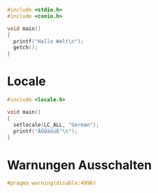 

```c
#include <stdio.h>
#include <conio.h>

void main()
{
  printf("Hallo Welt\n");
  getch();
}
```



# Locale

```c
#include <locale.h>

void main()
{
  setlocale(LC_ALL, "German");
  printf("ÄÖÜäöüß°\n");
}
```

# Warnungen Ausschalten

```c
#pragma warning(disable:4996)
```

